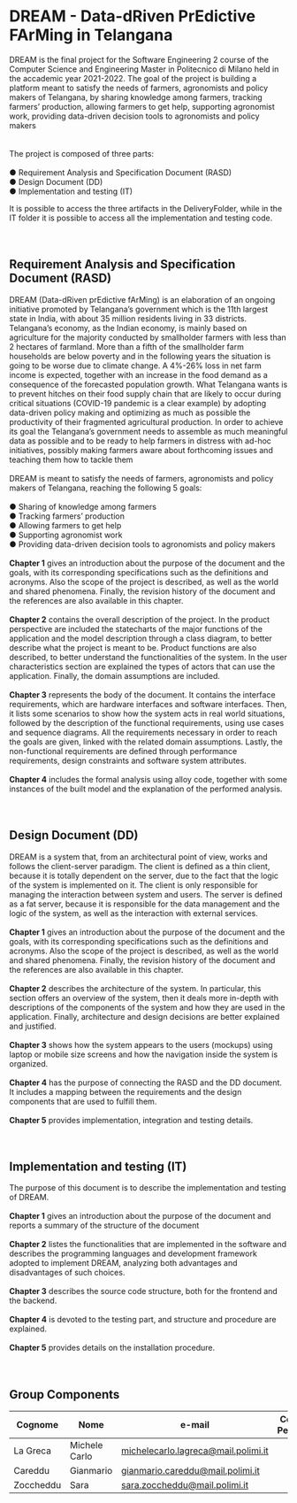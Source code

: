 # DREAM - Data-dRiven PrEdictive FArMing in Telangana
DREAM is the final project for the Software Engineering 2 course of the Computer Science and Engineering Master in Politecnico di Milano held in the accademic year 2021-2022. The goal of the project is building a platform meant to satisfy the needs of farmers, agronomists and policy makers of
Telangana, by sharing knowledge among farmers, tracking farmers’ production, allowing farmers to get help, supporting agronomist work, providing data-driven decision tools to agronomists and policy makers
<br> <br> <br> 
The project is composed of three parts:<br> 
<br> ● Requirement Analysis and Specification Document (RASD)
<br> ● Design Document (DD)
<br> ● Implementation and testing (IT)

It is possible to access the three artifacts in the DeliveryFolder, while in the IT folder it is possible to access all the implementation and testing code.
<br><br><br>
## Requirement Analysis and Specification Document (RASD)
DREAM (Data-dRiven prEdictive fArMing) is an elaboration of an ongoing initiative
promoted by Telangana’s government which is the 11th largest state in India, with about
35 million residents living in 33 districts.
Telangana’s economy, as the Indian economy, is mainly based on agriculture for the
majority conducted by smallholder farmers with less than 2 hectares of farmland.
More than a fifth of the smallholder farm households are below poverty and in the
following years the situation is going to be worse due to climate change. A 4%-26% loss
in net farm income is expected, together with an increase in the food demand as a
consequence of the forecasted population growth.
What Telangana wants is to prevent hitches on their food supply chain that are likely to
occur during critical situations (COVID-19 pandemic is a clear example) by adopting
data-driven policy making and optimizing as much as possible the productivity of their
fragmented agricultural production.
In order to achieve its goal the Telangana’s government needs to assemble as much
meaningful data as possible and to be ready to help farmers in distress with ad-hoc
initiatives, possibly making farmers aware about forthcoming issues and teaching them
how to tackle them 
<br><br>
DREAM is meant to satisfy the needs of farmers, agronomists and policy makers of
Telangana, reaching the following 5 goals:<br>
<br> ● Sharing of knowledge among farmers
<br> ● Tracking farmers’ production
<br> ● Allowing farmers to get help
<br> ● Supporting agronomist work
<br> ● Providing data-driven decision tools to agronomists and policy makers
<br><br>
**Chapter 1** gives an introduction about the purpose of the document and the
goals, with its corresponding specifications such as the definitions and
acronyms. Also the scope of the project is described, as well as the world and
shared phenomena. Finally, the revision history of the document and the
references are also available in this chapter.
<br><br>
**Chapter 2** contains the overall description of the project. In the product
perspective are included the statecharts of the major functions of the application
and the model description through a class diagram, to better describe what the
project is meant to be. Product functions are also described, to better understand
the functionalities of the system. In the user characteristics section are explained
the types of actors that can use the application. Finally, the domain assumptions
are included.
<br><br>
**Chapter 3** represents the body of the document. It contains the interface
requirements, which are hardware interfaces and software interfaces. Then, it
lists some scenarios to show how the system acts in real world situations,
followed by the description of the functional requirements, using use cases and
sequence diagrams. All the requirements necessary in order to reach the goals
are given, linked with the related domain assumptions. Lastly, the non-functional
requirements are defined through performance requirements, design constraints
and software system attributes.
<br><br>
**Chapter 4** includes the formal analysis using alloy code, together with some
instances of the built model and the explanation of the performed analysis.
<br><br><br>
## Design Document (DD)
DREAM is a system that, from an architectural point of view, works and follows the client-server paradigm. The client is defined as a thin client, because it is totally dependent on the server, due to the fact that the logic of the system is implemented on it. The client is only responsible for managing the interaction between system and users. The server is defined as a fat server, because it is responsible for the data management and the logic of the system, as well as the interaction with external services.
<br><br>
**Chapter 1** gives an introduction about the purpose of the document and the
goals, with its corresponding specifications such as the definitions and
acronyms. Also the scope of the project is described, as well as the world and
shared phenomena. Finally, the revision history of the document and the
references are also available in this chapter.
<br><br>
**Chapter 2** describes the architecture of the system. In particular, this section
offers an overview of the system, then it deals more in-depth with descriptions of
the components of the system and how they are used in the application. Finally,
architecture and design decisions are better explained and justified.
<br><br>
**Chapter 3** shows how the system appears to the users (mockups) using laptop
or mobile size screens and how the navigation inside the system is organized.
<br><br>
**Chapter 4** has the purpose of connecting the RASD and the DD document. It
includes a mapping between the requirements and the design components that
are used to fulfill them.
<br><br>
**Chapter 5** provides implementation, integration and testing details.
<br><br><br>
## Implementation and testing (IT)
The purpose of this document is to describe the implementation and
testing of DREAM.
<br><br>
**Chapter 1** gives an introduction about the purpose of the document and reports
a summary of the structure of the document
<br><br>
**Chapter 2** listes the functionalities that are implemented in the software and
describes the programming languages and development framework adopted to
implement DREAM, analyzing both advantages and disadvantages of such
choices.
<br><br>
**Chapter 3** describes the source code structure, both for the frontend and the
backend.
<br><br>
**Chapter 4** is devoted to the testing part, and structure and procedure are
explained.
<br><br>
**Chapter 5** provides details on the installation procedure.
<br><br><br>
## Group Components

| Cognome | Nome | e-mail | Codice Persona |
| --- | --- | --- | --- |
| La Greca  | Michele Carlo | michelecarlo.lagreca@mail.polimi.it |
| Careddu |  Gianmario | gianmario.careddu@mail.polimi.it |
| Zoccheddu |  Sara | sara.zoccheddu@mail.polimi.it |
<br>
